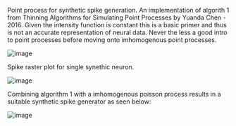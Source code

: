 Point process for synthetic spike generation. An implementation of algorith 1 from Thinning Algorithms for Simulating Point Processes by Yuanda Chen - 2016. Given the intensity function is constant this is a basic primer and thus is not an accurate representation of neural data. Never the less a good intro to point processes before moving onto imhomogenous point processes.

![image](https://user-images.githubusercontent.com/22481774/225701596-b2d0109e-9ed9-4157-870b-340be972df87.png)

Spike raster plot for single synethic neuron. 

![image](https://user-images.githubusercontent.com/22481774/225701219-5c663844-b906-4448-b8ce-efc4faa50d8e.png)

Combining algorithm 1 with a imhomogenous poisson process results in a suitable synthetic spike generator as seen below:

![image](https://user-images.githubusercontent.com/22481774/226041407-79eab35c-5d91-4415-92e6-49a6a8c28ea4.png)
